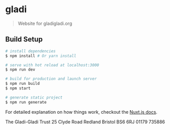 # gladi

> Website for gladigladi.org

## Build Setup

``` bash
# install dependencies
$ npm install # Or yarn install

# serve with hot reload at localhost:3000
$ npm run dev

# build for production and launch server
$ npm run build
$ npm start

# generate static project
$ npm run generate
```

For detailed explanation on how things work, checkout the [Nuxt.js docs](https://github.com/nuxt/nuxt.js).

The Gladi-Gladi Trust
25 Clyde Road
Redland
Bristol
BS6 6RJ
01179 735886
